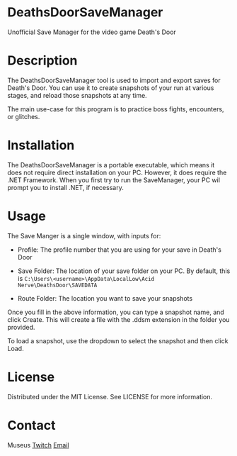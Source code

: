 # DeathsDoorSaveManager
Unofficial Save Manager for the video game Death's Door

# Description

The DeathsDoorSaveManager tool is used to import and export saves for Death's Door. You can
use it to create snapshots of your run at various stages, and reload those
snapshots at any time.

The main use-case for this program is to practice boss fights, encounters, or glitches.

# Installation

The DeathsDoorSaveManager is a portable executable, which means it does not require
direct installation on your PC. However, it does require the .NET Framework.
When you first try to run the SaveManager, your PC wil prompt you to install
.NET, if necessary.

# Usage

The Save Manger is a single window, with inputs for:
 - Profile: The profile number that you are using for your save in Death's Door

 - Save Folder: The location of your save folder on your PC. By default,
this is `C:\Users\<username>\AppData\LocalLow\Acid Nerve\DeathsDoor\SAVEDATA`

 - Route Folder: The location you want to save your snapshots

Once you fill in the above information, you can type a snapshot name, and click
Create. This will create a file with the .ddsm extension in the folder you
provided.

To load a snapshot, use the dropdown to select the snapshot and then click
Load.

# License

Distributed under the MIT License. See LICENSE for more information.

# Contact

Museus [Twitch](https://twitch.tv/Museus7) [Email](mailto:museus@protonmail.com)
